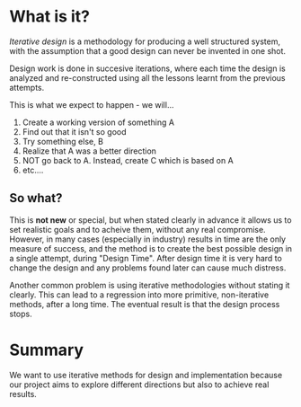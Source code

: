 # What is it? #

_Iterative design_ is a methodology for producing a well structured system, with the assumption that a good design can never be invented in one shot.

Design work is done in succesive iterations, where each time the design is analyzed and re-constructed using all the lessons learnt from the previous attempts.

This is what we expect to happen - we will...
  1. Create a working version of something A
  1. Find out that it isn't so good
  1. Try something else, B
  1. Realize that A was a better direction
  1. NOT go back to A. Instead, create C which is based on A
  1. etc....

## So what? ##
This is **not new** or special, but when stated clearly in advance it allows us to set realistic goals and to acheive them, without any real compromise. However, in many cases (especially in industry) results in time are the only measure of success, and the method is to create the best possible design in a single attempt, during "Design Time". After design time it is very hard to change the design and any problems found later can cause much distress.

Another common problem is using iterative methodologies without stating it clearly. This can lead to a regression into more primitive, non-iterative methods, after a long time. The eventual result is that the design process stops.

# Summary #
We want to use iterative methods for design and implementation because our project aims to explore different directions but also to achieve real results.
